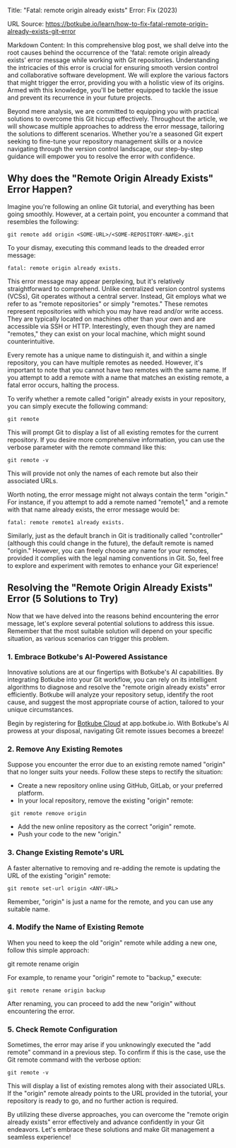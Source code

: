 Title: "Fatal: remote origin already exists" Error: Fix (2023)

URL Source: https://botkube.io/learn/how-to-fix-fatal-remote-origin-already-exists-git-error

Markdown Content:
In this comprehensive blog post, we shall delve into the root causes behind the occurrence of the 'fatal: remote origin already exists’ error message while working with Git repositories. Understanding the intricacies of this error is crucial for ensuring smooth version control and collaborative software development. We will explore the various factors that might trigger the error, providing you with a holistic view of its origins. Armed with this knowledge, you'll be better equipped to tackle the issue and prevent its recurrence in your future projects.

Beyond mere analysis, we are committed to equipping you with practical solutions to overcome this Git hiccup effectively. Throughout the article, we will showcase multiple approaches to address the error message, tailoring the solutions to different scenarios. Whether you're a seasoned Git expert seeking to fine-tune your repository management skills or a novice navigating through the version control landscape, our step-by-step guidance will empower you to resolve the error with confidence.

Why does the "**Remote Origin Already Exists" Error Happen?**
-------------------------------------------------------------

Imagine you're following an online Git tutorial, and everything has been going smoothly. However, at a certain point, you encounter a command that resembles the following:

`git remote add origin <SOME-URL>/<SOME-REPOSITORY-NAME>.git`

To your dismay, executing this command leads to the dreaded error message:

`fatal: remote origin already exists.`

This error message may appear perplexing, but it's relatively straightforward to comprehend. Unlike centralized version control systems (VCSs), Git operates without a central server. Instead, Git employs what we refer to as "remote repositories" or simply "remotes." These remotes represent repositories with which you may have read and/or write access. They are typically located on machines other than your own and are accessible via SSH or HTTP. Interestingly, even though they are named "remotes," they can exist on your local machine, which might sound counterintuitive.

Every remote has a unique name to distinguish it, and within a single repository, you can have multiple remotes as needed. However, it's important to note that you cannot have two remotes with the same name. If you attempt to add a remote with a name that matches an existing remote, a fatal error occurs, halting the process.

To verify whether a remote called "origin" already exists in your repository, you can simply execute the following command:

`git remote`

This will prompt Git to display a list of all existing remotes for the current repository. If you desire more comprehensive information, you can use the verbose parameter with the remote command like this:

`git remote -v`

This will provide not only the names of each remote but also their associated URLs.

Worth noting, the error message might not always contain the term "origin." For instance, if you attempt to add a remote named "remote1," and a remote with that name already exists, the error message would be:

`fatal: remote remote1 already exists.`

Similarly, just as the default branch in Git is traditionally called "controller" (although this could change in the future), the default remote is named "origin." However, you can freely choose any name for your remotes, provided it complies with the legal naming conventions in Git. So, feel free to explore and experiment with remotes to enhance your Git experience!

Resolving the "Remote Origin Already Exists" Error (5 Solutions to Try)
-----------------------------------------------------------------------

Now that we have delved into the reasons behind encountering the error message, let's explore several potential solutions to address this issue. Remember that the most suitable solution will depend on your specific situation, as various scenarios can trigger this problem.

### 1\. Embrace Botkube's AI-Powered Assistance

Innovative solutions are at our fingertips with Botkube's AI capabilities. By integrating Botkube into your Git workflow, you can rely on its intelligent algorithms to diagnose and resolve the "remote origin already exists" error efficiently. Botkube will analyze your repository setup, identify the root cause, and suggest the most appropriate course of action, tailored to your unique circumstances.

Begin by registering for [Botkube Cloud](https://app.botkube.io/) at app.botkube.io. With Botkube's AI prowess at your disposal, navigating Git remote issues becomes a breeze!

### 2\. Remove Any Existing Remotes

Suppose you encounter the error due to an existing remote named "origin" that no longer suits your needs. Follow these steps to rectify the situation:

*   Create a new repository online using GitHub, GitLab, or your preferred platform.
*   In your local repository, remove the existing "origin" remote:

`  git remote remove origin `

*   Add the new online repository as the correct "origin" remote.
*   Push your code to the new "origin."

### 3\. Change Existing Remote's URL

A faster alternative to removing and re-adding the remote is updating the URL of the existing "origin" remote:

`git remote set-url origin <ANY-URL>`

Remember, "origin" is just a name for the remote, and you can use any suitable name.

### 4\. Modify the Name of Existing Remote

When you need to keep the old "origin" remote while adding a new one, follow this simple approach:

git remote rename origin

For example, to rename your "origin" remote to "backup," execute:

`git remote rename origin backup`

After renaming, you can proceed to add the new "origin" without encountering the error.

### 5\. Check Remote Configuration

Sometimes, the error may arise if you unknowingly executed the "add remote" command in a previous step. To confirm if this is the case, use the Git remote command with the verbose option:

`git remote -v`

This will display a list of existing remotes along with their associated URLs. If the "origin" remote already points to the URL provided in the tutorial, your repository is ready to go, and no further action is required.

By utilizing these diverse approaches, you can overcome the "remote origin already exists" error effectively and advance confidently in your Git endeavors. Let's embrace these solutions and make Git management a seamless experience!
